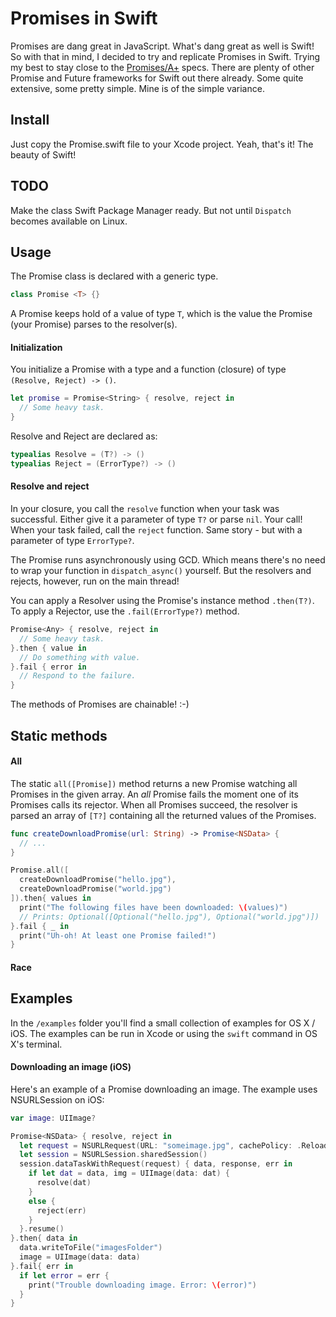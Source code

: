 Promises in Swift
=================

Promises are dang great in JavaScript. What's dang great as well is Swift! So with that in mind, I decided to try and replicate Promises in Swift. Trying my best to stay close to the [Promises/A+](https://promisesaplus.com/) specs. There are plenty of other Promise and Future frameworks for Swift out there already. Some quite extensive, some pretty simple. Mine is of the simple variance.

## Install
Just copy the Promise.swift file to your Xcode project. Yeah, that's it! The beauty of Swift!

## TODO
Make the class Swift Package Manager ready. But not until `Dispatch` becomes available on Linux.

## Usage
The Promise class is declared with a generic type. 
```swift
class Promise <T> {}
```
A Promise keeps hold of a value of type `T`, which is the value the Promise (your Promise) parses to the resolver(s).



#### Initialization
You initialize a Promise with a type and a function (closure) of type `(Resolve, Reject) -> ()`.
```swift
let promise = Promise<String> { resolve, reject in 
  // Some heavy task.
}
```

Resolve and Reject are declared as:
```swift
typealias Resolve = (T?) -> ()
typealias Reject = (ErrorType?) -> ()
```

#### Resolve and reject
In your closure, you call the `resolve` function when your task was successful. Either give it a parameter of type `T?` or parse `nil`. Your call! 
When your task failed, call the `reject` function. Same story - but with a parameter of type `ErrorType?`.

The Promise runs asynchronously using GCD. Which means there's no need to wrap your function in `dispatch_async()` yourself. But the resolvers and rejects, however, run on the main thread! 

You can apply a Resolver using the Promise's instance method `.then(T?)`.
To apply a Rejector, use the `.fail(ErrorType?)` method.
```swift
Promise<Any> { resolve, reject in 
  // Some heavy task.
}.then { value in
  // Do something with value.   
}.fail { error in
  // Respond to the failure.
}
```
The methods of Promises are chainable! :-)


## Static methods
#### All
The static `all([Promise])` method returns a new Promise watching all Promises in the given array. An *all* Promise fails the moment one of its Promises calls its rejector. When all Promises succeed, the resolver is parsed an array of `[T?]` containing all the returned values of the Promises.
```swift
func createDownloadPromise(url: String) -> Promise<NSData> {
  // ...
}

Promise.all([
  createDownloadPromise("hello.jpg"),
  createDownloadPromise("world.jpg")
]).then{ values in
  print("The following files have been downloaded: \(values)")
  // Prints: Optional([Optional("hello.jpg"), Optional("world.jpg")])
}.fail { _ in 
  print("Uh-oh! At least one Promise failed!")
}
```

#### Race


## Examples
In the `/examples` folder you'll find a small collection of examples for OS X / iOS. The examples can be run in Xcode or using the `swift` command in OS X's terminal.

#### Downloading an image (iOS)
Here's an example of a Promise downloading an image. The example uses NSURLSession on iOS:
```swift
var image: UIImage?

Promise<NSData> { resolve, reject in
  let request = NSURLRequest(URL: "someimage.jpg", cachePolicy: .ReloadIgnoringLocalAndRemoteCacheData, timeoutInterval: 10.0)
  let session = NSURLSession.sharedSession()
  session.dataTaskWithRequest(request) { data, response, err in 
    if let dat = data, img = UIImage(data: dat) {
      resolve(dat)
    }
    else {
      reject(err)
    }
  }.resume()
}.then{ data in
  data.writeToFile("imagesFolder")
  image = UIImage(data: data)
}.fail{ err in 
  if let error = err {
    print("Trouble downloading image. Error: \(error)")
  }
}
```